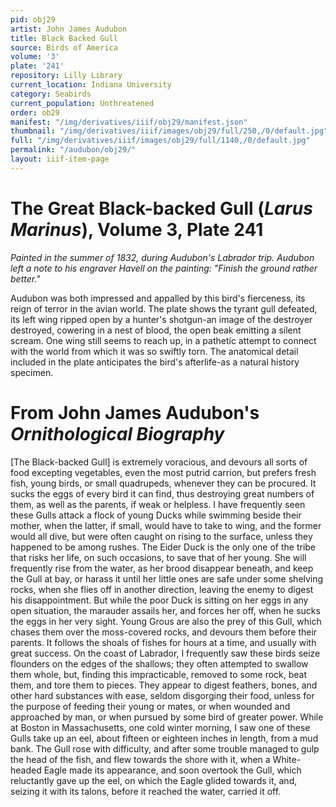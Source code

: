 ```yaml
---
pid: obj29
artist: John James Audubon
title: Black Backed Gull
source: Birds of America
volume: '3'
plate: '241'
repository: Lilly Library
current_location: Indiana University
category: Seabirds
current_population: Unthreatened
order: ob29
manifest: "/img/derivatives/iiif/obj29/manifest.json"
thumbnail: "/img/derivatives/iiif/images/obj29/full/250,/0/default.jpg"
full: "/img/derivatives/iiif/images/obj29/full/1140,/0/default.jpg"
permalink: "/audubon/obj29/"
layout: iiif-item-page
---
```


# The Great Black-backed Gull (_Larus Marinus_), Volume 3, Plate 241

_Painted in the summer of 1832, during Audubon's Labrador trip. Audubon left a note to his engraver Havell on the painting: "Finish the ground rather better."_

Audubon was both impressed and appalled by this bird's fierceness, its reign of terror in the avian world. The plate shows the tyrant gull defeated, its left wing ripped open by a hunter's shotgun-an image of the destroyer destroyed, cowering in a nest of blood, the open beak emitting a silent scream. One wing still seems to reach up, in a pathetic attempt to connect with the world from which it was so swiftly torn. The anatomical detail included in the plate anticipates the bird's afterlife-as a natural history specimen.

# From John James Audubon's _Ornithological Biography_

[The Black-backed Gull] is extremely voracious, and devours all sorts of food excepting vegetables, even the most putrid carrion, but prefers fresh fish, young birds, or small quadrupeds, whenever they can be procured. It sucks the eggs of every bird it can find, thus destroying great numbers of them, as well as the parents, if weak or helpless. I have frequently seen these Gulls attack a flock of young Ducks while swimming beside their mother, when the latter, if small, would have to take to wing, and the former would all dive, but were often caught on rising to the surface, unless they happened to be among rushes. The Eider Duck is the only one of the tribe that risks her life, on such occasions, to save that of her young. She will frequently rise from the water, as her brood disappear beneath, and keep the Gull at bay, or harass it until her little ones are safe under some shelving rocks, when she flies off in another direction, leaving the enemy to digest his disappointment. But while the poor Duck is sitting on her eggs in any open situation, the marauder assails her, and forces her off, when he sucks the eggs in her very sight. Young Grous are also the prey of this Gull, which chases them over the moss-covered rocks, and devours them before their parents. It follows the shoals of fishes for hours at a time, and usually with great success. On the coast of Labrador, I frequently saw these birds seize flounders on the edges of the shallows; they often attempted to swallow them whole, but, finding this impracticable, removed to some rock, beat them, and tore them to pieces. They appear to digest feathers, bones, and other hard substances with ease, seldom disgorging their food, unless for the purpose of feeding their young or mates, or when wounded and approached by man, or when pursued by some bird of greater power. While at Boston in Massachusetts, one cold winter morning, I saw one of these Gulls take up an eel, about fifteen or eighteen inches in length, from a mud bank. The Gull rose with difficulty, and after some trouble managed to gulp the head of the fish, and flew towards the shore with it, when a White-headed Eagle made its appearance, and soon overtook the Gull, which reluctantly gave up the eel, on which the Eagle glided towards it, and, seizing it with its talons, before it reached the water, carried it off.
